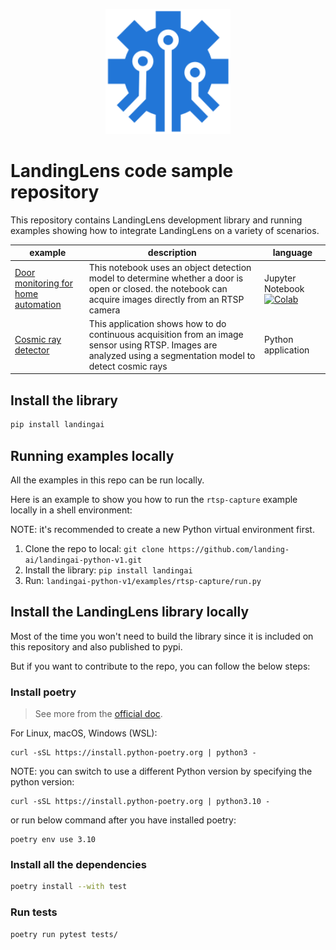 <p align="center">
  <img width="200" height="200" src="assets/avi-logo.png">
</p>

# LandingLens code sample repository
This repository contains LandingLens development library and running examples showing how to integrate LandingLens on a variety of scenarios.

<!-- Generated using https://www.tablesgenerator.com/markdown_tables -->
| example | description | language |
|---|---|---|
| [Door monitoring for home automation](examples/rtsp-capture-notebook/rtsp-capture.ipynb) | This notebook uses an object detection model to determine whether a door is open or closed. the notebook can acquire images directly from an RTSP camera | Jupyter Notebook [![Colab](https://colab.research.google.com/assets/colab-badge.svg)](https://colab.research.google.com/github/landing-ai/landingai-python-v1/blob/main/examples/rtsp-capture-notebook/rtsp-capture.ipynb)|
| [Cosmic ray detector](examples/capture-service/cosmic-rays.py) | This application shows how to do continuous acquisition from an image sensor using RTSP. Images are analyzed using a segmentation model to detect cosmic rays | Python application |

## Install the library

```bash
pip install landingai
```

## Running examples locally

All the examples in this repo can be run locally. 

Here is an example to show you how to run the `rtsp-capture` example locally in a shell environment:

NOTE: it's recommended to create a new Python virtual environment first.

1. Clone the repo to local: `git clone https://github.com/landing-ai/landingai-python-v1.git`
2. Install the library: `pip install landingai`
3. Run: `landingai-python-v1/examples/rtsp-capture/run.py`

## Install the LandingLens library locally

Most of the time you won't need to build the library since it is included on this repository and also published to pypi.

But if you want to contribute to the repo, you can follow the below steps:

### Install poetry

> See more from the [official doc](https://python-poetry.org/docs/#installation).

For Linux, macOS, Windows (WSL):

```
curl -sSL https://install.python-poetry.org | python3 -
```

NOTE: you can switch to use a different Python version by specifying the python version:

```
curl -sSL https://install.python-poetry.org | python3.10 -
```

or run below command after you have installed poetry:

```
poetry env use 3.10
```

### Install all the dependencies

```bash
poetry install --with test
```

### Run tests

```bash
poetry run pytest tests/
```
